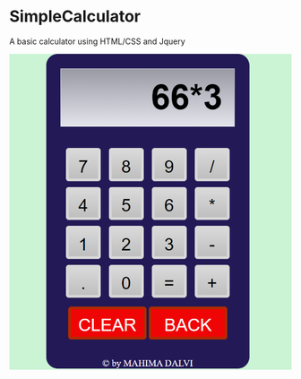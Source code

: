 # SimpleCalculator
A basic calculator using HTML/CSS and Jquery

![alt text](CalculatorPic.png "Calculator By Mahima Dalvi")

